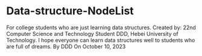 # Data-structure-NodeList
For college students who are just learning data structures.
Created by: 22nd Computer Science and Technology Student DDD, Hebei University of Technology.
I hope everyone can learn data structures well to students who are full of dreams.
By DDD
On October 10, 2023
